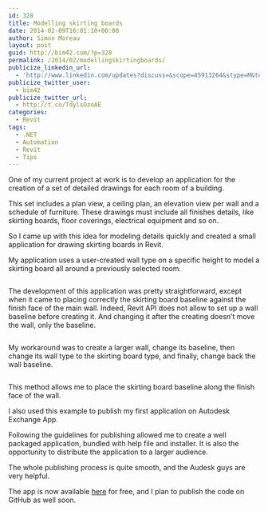 ```yaml
---
id: 328
title: Modelling skirting boards
date: 2014-02-09T16:01:10+00:00
author: Simon Moreau
layout: post
guid: http://bim42.com/?p=328
permalink: /2014/02/modellingskirtingboards/
publicize_linkedin_url:
  - 'http://www.linkedin.com/updates?discuss=&scope=45913264&stype=M&topic=5838310424743149568&type=U&a=uXcy'
publicize_twitter_user:
  - bim42
publicize_twitter_url:
  - http://t.co/TdylsOzoAE
categories:
  - Revit
tags:
  - .NET
  - Automation
  - Revit
  - Tips
---
```

One of my current project at work is to develop an application for the creation of a set of detailed drawings for each room of a building.

This set includes a plan view, a ceiling plan, an elevation view per wall and a schedule of furniture. These drawings must include all finishes details, like skirting boards, floor coverings, electrical equipment and so on.

So I came up with this idea for modeling details quickly and created a small application for drawing skirting boards in Revit.

My application uses a user-created wall type on a specific height to model a skirting board all around a previously selected room.

![<img class="aligncenter size-full wp-image-330" alt="Interface" src="http://bim42.com/wp-content/uploads/2014/02/interface.png" width="342" height="551" srcset="https://bim42.com/wp-content/uploads/2014/02/interface.png 342w, https://bim42.com/wp-content/uploads/2014/02/interface-186x300.png 186w" sizes="(max-width: 342px) 100vw, 342px" />](http://bim42.com/wp-content/uploads/2014/02/interface.png)

The development of this application was pretty straightforward, except when it came to placing correctly the skirting board baseline against the finish face of the main wall. Indeed, Revit API does not allow to set up a wall baseline before creating it. And changing it after the creating doesn’t move the wall, only the baseline.

![<img class="aligncenter size-full wp-image-331" alt="WallBaseline" src="http://bim42.com/wp-content/uploads/2014/02/wallbaseline.png" width="584" height="218" srcset="https://bim42.com/wp-content/uploads/2014/02/wallbaseline.png 600w, https://bim42.com/wp-content/uploads/2014/02/wallbaseline-300x112.png 300w" sizes="(max-width: 584px) 100vw, 584px" />](http://bim42.com/wp-content/uploads/2014/02/wallbaseline.png)

My workaround was to create a larger wall, change its baseline, then change its wall type to the skirting board type, and finally, change back the wall baseline.

![<img class="aligncenter size-full wp-image-332" alt="workaround" src="http://bim42.com/wp-content/uploads/2014/02/workaround.png" width="584" height="430" srcset="https://bim42.com/wp-content/uploads/2014/02/workaround.png 1000w, https://bim42.com/wp-content/uploads/2014/02/workaround-300x221.png 300w" sizes="(max-width: 584px) 100vw, 584px" />](http://bim42.com/wp-content/uploads/2014/02/workaround.png)

This method allows me to place the skirting board baseline along the finish face of the wall.

I also used this example to publish my first application on Autodesk Exchange App.
  
Following the guidelines for publishing allowed me to create a well packaged application, bundled with help file and installer. It is also the opportunity to distribute the application to a larger audience.

The whole publishing process is quite smooth, and the Audesk guys are very helpful.

The app is now available [here](http://apps.exchange.autodesk.com/RVT/en/Detail/Index?id=appstore.exchange.autodesk.com%3aroomfinishing_windows32and64%3aen "Room Finishing") for free, and I plan to publish the code on GitHub as well soon.
